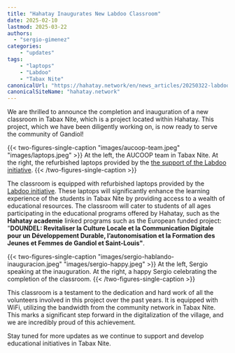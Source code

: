 ```yaml
---
title: "Hahatay Inaugurates New Labdoo Classroom"
date: 2025-02-10
lastmod: 2025-03-22
authors: 
  - "sergio-gimenez"  
categories:
    - "updates"
tags:
    - "laptops"
    - "Labdoo"
    - "Tabax Nite"
canonicalUrl: "https://hahatay.network/en/news_articles/20250322-labdoo-classroom/"
canonicalSiteName: "hahatay.network"
---
```


We are thrilled to announce the completion and inauguration of a new classroom in Tabax Nite, which is a project located within Hahatay. This project, which we have been diligently working on, is now ready to serve the community of Gandiol!

{{< two-figures-single-caption "images/aucoop-team.jpeg" "images/laptops.jpeg" >}}
At the left, the AUCOOP team in Tabax Nite. At the right, the refurbished laptops provided by the [the support of the Labdoo initiative](https://platform.labdoo.org/edoovillage?e=108374).
{{< /two-figures-single-caption >}}

The classroom is equipped with refurbished laptops provided by the [Labdoo initiative](https://platform.labdoo.org/edoovillage?e=108374). These laptops will significantly enhance the learning experience of the students in Tabax Nite by providing access to a wealth of educational resources. The classroom will cater to students of all ages participating in the educational programs offered by Hahatay, such as the **Hahatay academie** linked programs such as the European funded project: "**DOUNDEL: Revitaliser la Culture Locale et la Communication Digitale pour un Développement Durable, l’autonomisation et la Formation des Jeunes et Femmes de Gandiol et Saint-Louis"**.


{{< two-figures-single-caption "images/sergio-hablando-inauguracion.jpeg" "images/sergio-happy.jpeg" >}}
At the left, Sergio speaking at the inauguration. At the right, a happy Sergio celebrating the completion of the classroom.
{{< /two-figures-single-caption >}}

This classroom is a testament to the dedication and hard work of all the volunteers involved in this project over the past years. It is equipped with WiFi, utilizing the bandwidth from the community network in Tabax Nite. This marks a significant step forward in the digitalization of the village, and we are incredibly proud of this achievement.

Stay tuned for more updates as we continue to support and develop educational initiatives in Tabax Nite.